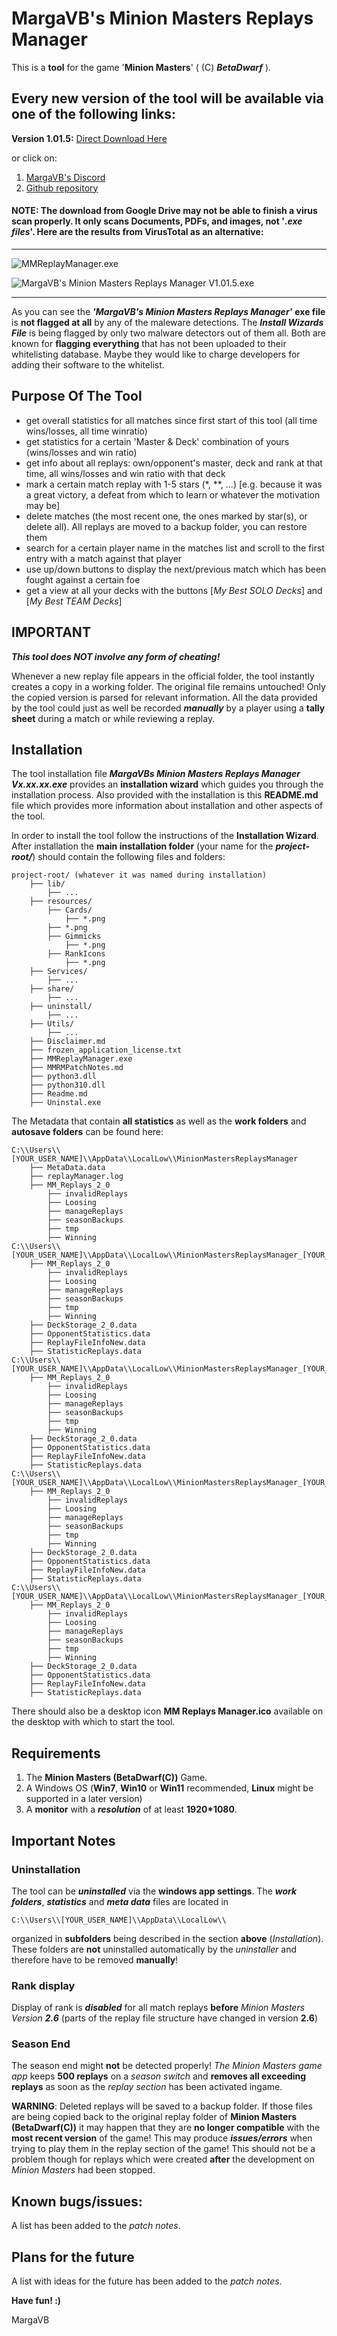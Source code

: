 # MargaVB's Minion Masters Replays Manager

This is a **tool** for the game '**Minion Masters**' ( (C) ***BetaDwarf*** ).

## Every new version of the tool will be available via one of the following links:

**Version 1.01.5:** [Direct Download Here](https://drive.google.com/uc?export=download&id=1vp3QXTiTFNxHSQcykqZ2uj6Wa3JZEBir)

or click on:

1. [MargaVB's Discord](https://discord.gg/wTJzRUBMAD)
1. [Github repository](https://github.com/MargaVB/MargaVB-s-Software-Vault)

#### **NOTE**: The download from Google Drive may not be able to finish a virus scan properly. It only scans Documents, PDFs, and images, **not** '***.exe files***'. Here are the results from VirusTotal as an alternative:

---

![MMReplayManager.exe](https://github.com/MargaVB/MargaVB-s-Software-Vault/blob/main/VirusTotal_MMRM.png)

![MargaVB's Minion Masters Replays Manager V1.01.5.exe](https://github.com/MargaVB/MargaVB-s-Software-Vault/blob/main/VirusTotal_MMRM_Wizard.png)

---

As you can see the ***'MargaVB's Minion Masters Replays Manager'*** **exe file** is **not flagged at all** by any of the maleware detections. The ***Install Wizards File*** is being flagged by only two malware detectors out of them all. Both are known for **flagging everything** that has not been uploaded to their whitelisting database. Maybe they would like to charge developers for adding their software to the whitelist.

## Purpose Of The Tool

* get overall statistics for all matches since first start of this tool (all time wins/losses, all time winratio)
* get statistics for a certain 'Master & Deck' combination of yours (wins/losses and win ratio)
* get info about all replays: own/opponent's master, deck and rank at that time, all wins/losses and win ratio with that deck
* mark a certain match replay with 1-5 stars (*, **, ...) [e.g. because it was a great victory, a defeat from which to learn or whatever the motivation may be]
* delete matches (the most recent one, the ones marked by star(s), or delete all). All replays are moved to a backup folder, you can restore them
* search for a certain player name in the matches list and scroll to the first entry with a match against that player
* use up/down buttons to display the next/previous match which has been fought against a certain foe
* get a view at all your decks with the buttons [*My Best SOLO Decks*] and [*My Best TEAM Decks*]

## IMPORTANT

***This tool does NOT involve any form of cheating!***

Whenever a new replay file appears in the official folder, the tool instantly creates a copy in a working folder. The original file remains untouched! Only the copied version is parsed for relevant information. All the data provided by the tool could just as well be recorded ***manually*** by a player using a **tally sheet** during a match or while reviewing a replay.

## Installation
The tool installation file ***MargaVBs Minion Masters Replays Manager Vx.xx.xx.exe*** provides an **installation wizard** which guides you through the installation process. Also provided with the installation is this **README.md** file which provides more information about installation and other aspects of the tool.

In order to install the tool follow the instructions of the **Installation Wizard**.
After installation the **main installation folder** (your name for the ***project-root/***) should contain the following files and folders:
```
project-root/ (whatever it was named during installation)
    ├── lib/
        ├── ...
    ├── resources/
        ├── Cards/
            ├── *.png
        ├── *.png
        ├── Gimmicks
            ├── *.png
        ├── RankIcons
            ├── *.png
    ├── Services/
        ├── ...
    ├── share/
        ├── ...
    ├── uninstall/
        ├── ...
    ├── Utils/
        ├── ...
    ├── Disclaimer.md
    ├── frozen_application_license.txt
    ├── MMReplayManager.exe
    ├── MMRMPatchNotes.md
    ├── python3.dll
    ├── python310.dll
    ├── Readme.md
    ├── Uninstal.exe
```

The Metadata that contain **all statistics** as well as the **work folders** and **autosave folders** can be found here:

```
C:\\Users\\[YOUR_USER_NAME]\\AppData\\LocalLow\\MinionMastersReplaysManager
    ├── MetaData.data
    ├── replayManager.log
    ├── MM_Replays_2_0
        ├── invalidReplays
        ├── Loosing
        ├── manageReplays
        ├── seasonBackups
        ├── tmp
        ├── Winning
C:\\Users\\[YOUR_USER_NAME]\\AppData\\LocalLow\\MinionMastersReplaysManager_[YOUR_USER_ID]
    ├── MM_Replays_2_0
        ├── invalidReplays
        ├── Loosing
        ├── manageReplays
        ├── seasonBackups
        ├── tmp
        ├── Winning
    ├── DeckStorage_2_0.data
    ├── OpponentStatistics.data
    ├── ReplayFileInfoNew.data
    ├── StatisticReplays.data
C:\\Users\\[YOUR_USER_NAME]\\AppData\\LocalLow\\MinionMastersReplaysManager_[YOUR_USER_ID]_1
    ├── MM_Replays_2_0
        ├── invalidReplays
        ├── Loosing
        ├── manageReplays
        ├── seasonBackups
        ├── tmp
        ├── Winning
    ├── DeckStorage_2_0.data
    ├── OpponentStatistics.data
    ├── ReplayFileInfoNew.data
    ├── StatisticReplays.data
C:\\Users\\[YOUR_USER_NAME]\\AppData\\LocalLow\\MinionMastersReplaysManager_[YOUR_USER_ID]_2
    ├── MM_Replays_2_0
        ├── invalidReplays
        ├── Loosing
        ├── manageReplays
        ├── seasonBackups
        ├── tmp
        ├── Winning
    ├── DeckStorage_2_0.data
    ├── OpponentStatistics.data
    ├── ReplayFileInfoNew.data
    ├── StatisticReplays.data
C:\\Users\\[YOUR_USER_NAME]\\AppData\\LocalLow\\MinionMastersReplaysManager_[YOUR_USER_ID]_3
    ├── MM_Replays_2_0
        ├── invalidReplays
        ├── Loosing
        ├── manageReplays
        ├── seasonBackups
        ├── tmp
        ├── Winning
    ├── DeckStorage_2_0.data
    ├── OpponentStatistics.data
    ├── ReplayFileInfoNew.data
    ├── StatisticReplays.data
```

There should also be a desktop icon **MM Replays Manager.ico** available on the desktop with which to start the tool.

## Requirements
1. The **Minion Masters (BetaDwarf(C))** Game.
1. A Windows OS (**Win7**, **Win10** or **Win11** recommended, **Linux** might be supported in a later version)
1. A **monitor** with a ***resolution*** of at least **1920*1080**.

## Important Notes

### Uninstallation

The tool can be ***uninstalled*** via the **windows app settings**. The ***work folders***, ***statistics*** and ***meta data*** files are located in

```
C:\\Users\\[YOUR_USER_NAME]\\AppData\\LocalLow\\
```

organized in **subfolders** being described in the section **above** (*Installation*). These folders are **not** uninstalled automatically by the *uninstaller* and therefore have to be removed **manually**!

### Rank display

Display of rank is ***disabled*** for all match replays **before** *Minion Masters Version **2.6*** (parts of the replay file structure have changed in version **2.6**)

### Season End

The season end might **not** be detected properly! *The Minion Masters game app* keeps **500 replays** on a *season switch* and **removes all exceeding replays** as soon as the *replay section* has been activated ingame.

**WARNING**: Deleted replays will be saved to a backup folder. If those files are being copied back to the original replay folder of **Minion Masters (BetaDwarf(C))** it may happen that they are **no longer compatible** with the **most recent version** of the game! This may produce ***issues/errors*** when trying to play them in the replay section of the game! This should not be a problem though for replays which were created **after** the development on *Minion Masters* had been stopped.

## Known bugs/issues:
A list has been added to the *patch notes*.

## Plans for the future
A list with ideas for the future has been added to the *patch notes*.

**Have fun! :)**

MargaVB
